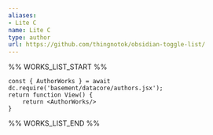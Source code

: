 ```yaml
---
aliases:
- Lite C
name: Lite C
type: author
url: https://github.com/thingnotok/obsidian-toggle-list/
---
```



%% WORKS_LIST_START %%

```datacorejsx
const { AuthorWorks } = await dc.require('basement/datacore/authors.jsx');
return function View() {
    return <AuthorWorks/>
}
```
%% WORKS_LIST_END %%